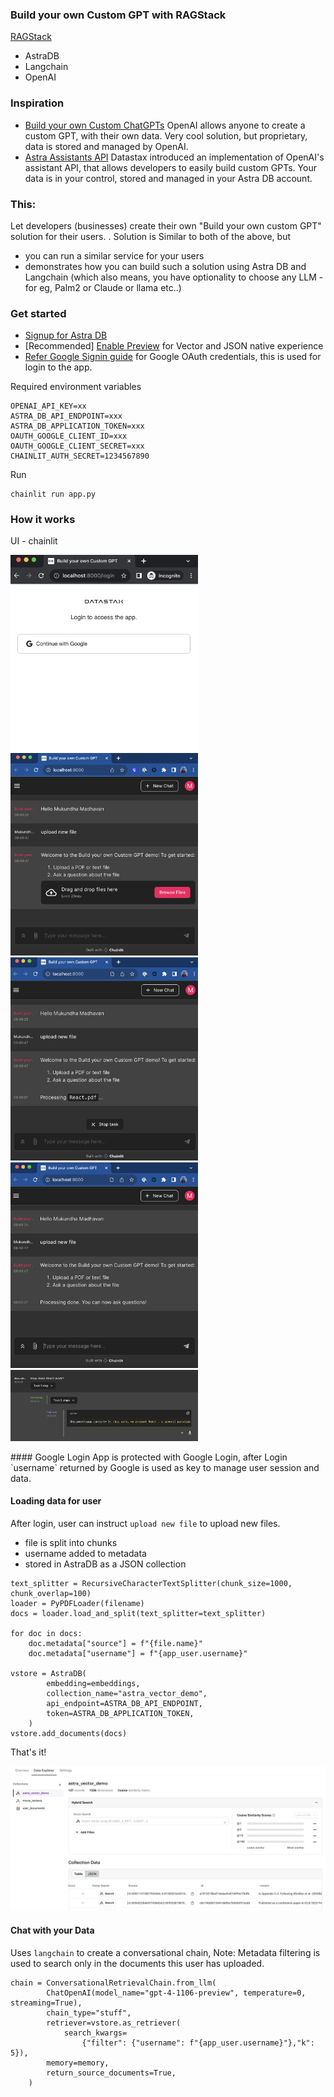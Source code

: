 ### Build your own Custom GPT with RAGStack

[RAGStack](https://www.datastax.com/products/ragstack)
- AstraDB
- Langchain
- OpenAI 

### Inspiration

- [Build your own Custom ChatGPTs](https://openai.com/blog/introducing-gpts)
OpenAI allows anyone to create a custom GPT, with their own data. Very cool solution, but proprietary, data is stored and managed by OpenAI. 
- [Astra Assistants API](https://www.datastax.com/blog/introducing-the-astra-assistants-api)
Datastax introduced an implementation of OpenAI's assistant API, that allows developers to easily build custom GPTs. Your data is in your control, stored and managed in your Astra DB account.

### This:
Let developers (businesses) create their own "Build your own custom GPT" solution for their users. 
. 
Solution is Similar to both of the above, but
- you can run a similar service for your users
- demonstrates how you can build such a solution using Astra DB and Langchain (which also means, you have optionality to choose any LLM - for eg, Palm2 or Claude or llama etc..)

### Get started

- [Signup for Astra DB](https://astra.datastax.com/)
- [Recommended] [Enable Preview](https://www.datastax.com/blog/astra-db-serverless-vector-new-experience) for Vector and JSON native experience
- [Refer Google Signin guide](https://developers.google.com/identity/sign-in/web/sign-in#create_authorization_credentials) for Google OAuth credentials, this is used for login to the app.

Required environment variables
```
OPENAI_API_KEY=xx
ASTRA_DB_API_ENDPOINT=xxx
ASTRA_DB_APPLICATION_TOKEN=xxx
OAUTH_GOOGLE_CLIENT_ID=xxx
OAUTH_GOOGLE_CLIENT_SECRET=xxx
CHAINLIT_AUTH_SECRET=1234567890
```

Run

```
chainlit run app.py
```

### How it works

UI - chainlit

<p float="left">
<img src="images/login.png" width="300px">

<img src="images/upload.png" width="300px">

<img src="images/fileprocess.png" width="300px">

<img src="images/processdone.png" width="300px">

<img src="images/qa.png" width="300px">

</p>
#### Google Login
App is protected with Google Login, after Login `username` returned by Google is used as key to manage user session and data.

#### Loading data for user
After login, user can instruct `upload new file` to upload new files.
- file is split into chunks
- username added to metadata
- stored in AstraDB as a JSON collection

```
text_splitter = RecursiveCharacterTextSplitter(chunk_size=1000, chunk_overlap=100)
loader = PyPDFLoader(filename)
docs = loader.load_and_split(text_splitter=text_splitter)        

for doc in docs:
    doc.metadata["source"] = f"{file.name}"
    doc.metadata["username"] = f"{app_user.username}"

vstore = AstraDB(
        embedding=embeddings,
        collection_name="astra_vector_demo",
        api_endpoint=ASTRA_DB_API_ENDPOINT,
        token=ASTRA_DB_APPLICATION_TOKEN,
    )
vstore.add_documents(docs)
```
That's it! 

<img src="images/documents.png">

#### Chat with your Data

Uses `langchain` to create a conversational chain,
Note: Metadata filtering is used to search only in the documents this user has uploaded.

```
chain = ConversationalRetrievalChain.from_llm(
        ChatOpenAI(model_name="gpt-4-1106-preview", temperature=0, streaming=True),
        chain_type="stuff",        
        retriever=vstore.as_retriever(
            search_kwargs=
                {"filter": {"username": f"{app_user.username}"},"k": 5}),
        memory=memory,
        return_source_documents=True,
    )
```
